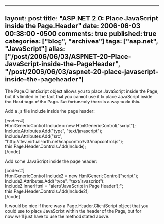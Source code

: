   ---
  layout: post
  title: "ASP.NET 2.0: Place JavaScript inside the Page.Header"
  date: 2006-06-03 00:38:00 -0500
  comments: true
  published: true
  categories: ["blog", "archives"]
  tags: ["asp.net", "JavaScript"]
  alias: ["/post/2006/06/03/ASPNET-20-Place-JavaScript-inside-the-PageHeader", "/post/2006/06/03/aspnet-20-place-javascript-inside-the-pageheader"]
  ---
<!-- more -->
<p>The Page.ClientScript object allows you to place JavaScript inside the Page, but it's limited in the fact that you cannot use it to place JavaScript inside the Head tags of the Page. But fortunately there is a way to do this.</p>
<p>Add a .js file include inside the page header:</p>
<p>[code:c#]<br /> HtmlGenericControl Include = new HtmlGenericControl("script");<br /> Include.Attributes.Add("type", "text/javascript");<br /> Include.Attributes.Add("src", "http://dev.virtualearth.net/mapcontrol/v3/mapcontrol.js");<br /> this.Page.Header.Controls.Add(Include);<br /> [/code]</p>
<p>Add some JavaScript inside the page header:</p>
<p>[code:c#]<br /> HtmlGenericControl Include2 = new HtmlGenericControl("script");<br /> Include2.Attributes.Add("type", "text/javascript");<br /> Include2.InnerHtml = "alert('JavaScript in Page Header');";<br /> this.Page.Header.Controls.Add(Include2);<br /> [/code]</p>
<p>It would be nice if there was a Page.Header.ClientScript object that you could use to place JavaScript within the header of the Page, but for now&nbsp;we'll just have to use the method stated above.</p>
